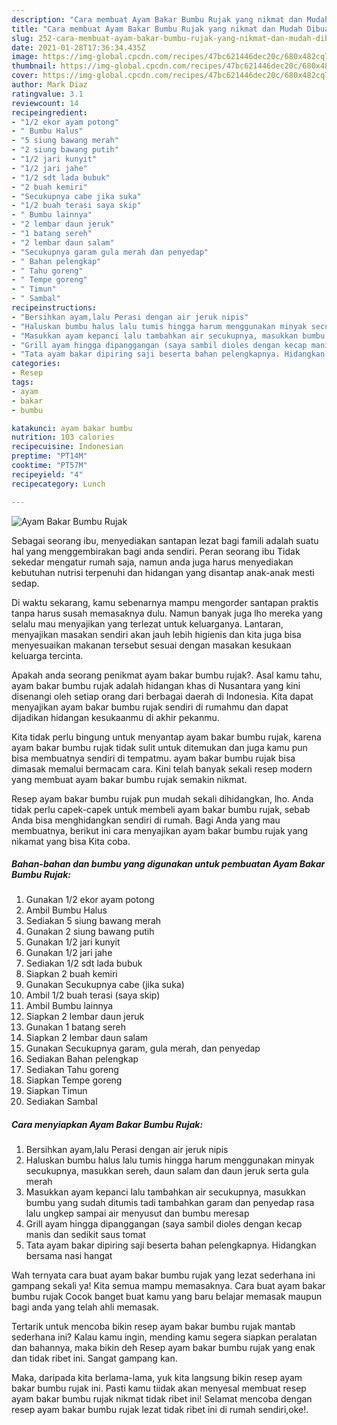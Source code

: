 ```yaml
---
description: "Cara membuat Ayam Bakar Bumbu Rujak yang nikmat dan Mudah Dibuat"
title: "Cara membuat Ayam Bakar Bumbu Rujak yang nikmat dan Mudah Dibuat"
slug: 252-cara-membuat-ayam-bakar-bumbu-rujak-yang-nikmat-dan-mudah-dibuat
date: 2021-01-28T17:36:34.435Z
image: https://img-global.cpcdn.com/recipes/47bc621446dec20c/680x482cq70/ayam-bakar-bumbu-rujak-foto-resep-utama.jpg
thumbnail: https://img-global.cpcdn.com/recipes/47bc621446dec20c/680x482cq70/ayam-bakar-bumbu-rujak-foto-resep-utama.jpg
cover: https://img-global.cpcdn.com/recipes/47bc621446dec20c/680x482cq70/ayam-bakar-bumbu-rujak-foto-resep-utama.jpg
author: Mark Diaz
ratingvalue: 3.1
reviewcount: 14
recipeingredient:
- "1/2 ekor ayam potong"
- " Bumbu Halus"
- "5 siung bawang merah"
- "2 siung bawang putih"
- "1/2 jari kunyit"
- "1/2 jari jahe"
- "1/2 sdt lada bubuk"
- "2 buah kemiri"
- "Secukupnya cabe jika suka"
- "1/2 buah terasi saya skip"
- " Bumbu lainnya"
- "2 lembar daun jeruk"
- "1 batang sereh"
- "2 lembar daun salam"
- "Secukupnya garam gula merah dan penyedap"
- " Bahan pelengkap"
- " Tahu goreng"
- " Tempe goreng"
- " Timun"
- " Sambal"
recipeinstructions:
- "Bersihkan ayam,lalu Perasi dengan air jeruk nipis"
- "Haluskan bumbu halus lalu tumis hingga harum menggunakan minyak secukupnya, masukkan sereh, daun salam dan daun jeruk serta gula merah"
- "Masukkan ayam kepanci lalu tambahkan air secukupnya, masukkan bumbu yang sudah ditumis tadi tambahkan garam dan penyedap rasa lalu ungkep sampai air menyusut dan bumbu meresap"
- "Grill ayam hingga dipanggangan (saya sambil dioles dengan kecap manis dan sedikit saus tomat"
- "Tata ayam bakar dipiring saji beserta bahan pelengkapnya. Hidangkan bersama nasi hangat"
categories:
- Resep
tags:
- ayam
- bakar
- bumbu

katakunci: ayam bakar bumbu 
nutrition: 103 calories
recipecuisine: Indonesian
preptime: "PT14M"
cooktime: "PT57M"
recipeyield: "4"
recipecategory: Lunch

---
```



![Ayam Bakar Bumbu Rujak](https://img-global.cpcdn.com/recipes/47bc621446dec20c/680x482cq70/ayam-bakar-bumbu-rujak-foto-resep-utama.jpg)

Sebagai seorang ibu, menyediakan santapan lezat bagi famili adalah suatu hal yang menggembirakan bagi anda sendiri. Peran seorang ibu Tidak sekedar mengatur rumah saja, namun anda juga harus menyediakan kebutuhan nutrisi terpenuhi dan hidangan yang disantap anak-anak mesti sedap.

Di waktu  sekarang, kamu sebenarnya mampu mengorder santapan praktis tanpa harus susah memasaknya dulu. Namun banyak juga lho mereka yang selalu mau menyajikan yang terlezat untuk keluarganya. Lantaran, menyajikan masakan sendiri akan jauh lebih higienis dan kita juga bisa menyesuaikan makanan tersebut sesuai dengan masakan kesukaan keluarga tercinta. 



Apakah anda seorang penikmat ayam bakar bumbu rujak?. Asal kamu tahu, ayam bakar bumbu rujak adalah hidangan khas di Nusantara yang kini disenangi oleh setiap orang dari berbagai daerah di Indonesia. Kita dapat menyajikan ayam bakar bumbu rujak sendiri di rumahmu dan dapat dijadikan hidangan kesukaanmu di akhir pekanmu.

Kita tidak perlu bingung untuk menyantap ayam bakar bumbu rujak, karena ayam bakar bumbu rujak tidak sulit untuk ditemukan dan juga kamu pun bisa membuatnya sendiri di tempatmu. ayam bakar bumbu rujak bisa dimasak memalui bermacam cara. Kini telah banyak sekali resep modern yang membuat ayam bakar bumbu rujak semakin nikmat.

Resep ayam bakar bumbu rujak pun mudah sekali dihidangkan, lho. Anda tidak perlu capek-capek untuk membeli ayam bakar bumbu rujak, sebab Anda bisa menghidangkan sendiri di rumah. Bagi Anda yang mau membuatnya, berikut ini cara menyajikan ayam bakar bumbu rujak yang nikamat yang bisa Kita coba.

<!--inarticleads1-->

##### Bahan-bahan dan bumbu yang digunakan untuk pembuatan Ayam Bakar Bumbu Rujak:

1. Gunakan 1/2 ekor ayam potong
1. Ambil  Bumbu Halus
1. Sediakan 5 siung bawang merah
1. Gunakan 2 siung bawang putih
1. Gunakan 1/2 jari kunyit
1. Gunakan 1/2 jari jahe
1. Sediakan 1/2 sdt lada bubuk
1. Siapkan 2 buah kemiri
1. Gunakan Secukupnya cabe (jika suka)
1. Ambil 1/2 buah terasi (saya skip)
1. Ambil  Bumbu lainnya
1. Siapkan 2 lembar daun jeruk
1. Gunakan 1 batang sereh
1. Siapkan 2 lembar daun salam
1. Gunakan Secukupnya garam, gula merah, dan penyedap
1. Sediakan  Bahan pelengkap
1. Sediakan  Tahu goreng
1. Siapkan  Tempe goreng
1. Siapkan  Timun
1. Sediakan  Sambal




<!--inarticleads2-->

##### Cara menyiapkan Ayam Bakar Bumbu Rujak:

1. Bersihkan ayam,lalu Perasi dengan air jeruk nipis
1. Haluskan bumbu halus lalu tumis hingga harum menggunakan minyak secukupnya, masukkan sereh, daun salam dan daun jeruk serta gula merah
1. Masukkan ayam kepanci lalu tambahkan air secukupnya, masukkan bumbu yang sudah ditumis tadi tambahkan garam dan penyedap rasa lalu ungkep sampai air menyusut dan bumbu meresap
1. Grill ayam hingga dipanggangan (saya sambil dioles dengan kecap manis dan sedikit saus tomat
1. Tata ayam bakar dipiring saji beserta bahan pelengkapnya. Hidangkan bersama nasi hangat




Wah ternyata cara buat ayam bakar bumbu rujak yang lezat sederhana ini gampang sekali ya! Kita semua mampu memasaknya. Cara buat ayam bakar bumbu rujak Cocok banget buat kamu yang baru belajar memasak maupun bagi anda yang telah ahli memasak.

Tertarik untuk mencoba bikin resep ayam bakar bumbu rujak mantab sederhana ini? Kalau kamu ingin, mending kamu segera siapkan peralatan dan bahannya, maka bikin deh Resep ayam bakar bumbu rujak yang enak dan tidak ribet ini. Sangat gampang kan. 

Maka, daripada kita berlama-lama, yuk kita langsung bikin resep ayam bakar bumbu rujak ini. Pasti kamu tiidak akan menyesal membuat resep ayam bakar bumbu rujak nikmat tidak ribet ini! Selamat mencoba dengan resep ayam bakar bumbu rujak lezat tidak ribet ini di rumah sendiri,oke!.

